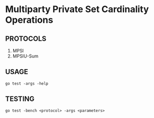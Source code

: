 # Multiparty Private Set Cardinality Operations

## PROTOCOLS
1. MPSI
2. MPSIU-Sum

## USAGE
```
go test -args -help
```

## TESTING

```
go test -bench <protocol> -args <parameters>
```
